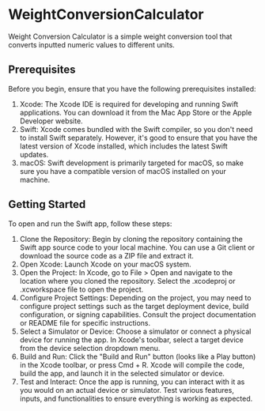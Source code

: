 # WeightConversionCalculator
Weight Conversion Calculator is a simple weight conversion tool that converts inputted numeric values to different units.

## Prerequisites
Before you begin, ensure that you have the following prerequisites installed:
1. Xcode: The Xcode IDE is required for developing and running Swift applications. You can download it from the Mac App Store or the Apple Developer website.
2. Swift: Xcode comes bundled with the Swift compiler, so you don't need to install Swift separately. However, it's good to ensure that you have the latest version of Xcode installed, which includes the latest Swift updates.
3. macOS: Swift development is primarily targeted for macOS, so make sure you have a compatible version of macOS installed on your machine.

## Getting Started
To open and run the Swift app, follow these steps:
1. Clone the Repository: Begin by cloning the repository containing the Swift app source code to your local machine. You can use a Git client or download the source code as a ZIP file and extract it.
2. Open Xcode: Launch Xcode on your macOS system.
3. Open the Project: In Xcode, go to File > Open and navigate to the location where you cloned the repository. Select the .xcodeproj or .xcworkspace file to open the project.
4. Configure Project Settings: Depending on the project, you may need to configure project settings such as the target deployment device, build configuration, or signing capabilities. Consult the project documentation or README file for specific instructions.
5. Select a Simulator or Device: Choose a simulator or connect a physical device for running the app. In Xcode's toolbar, select a target device from the device selection dropdown menu.
6. Build and Run: Click the "Build and Run" button (looks like a Play button) in the Xcode toolbar, or press Cmd + R. Xcode will compile the code, build the app, and launch it in the selected simulator or device.
7. Test and Interact: Once the app is running, you can interact with it as you would on an actual device or simulator. Test various features, inputs, and functionalities to ensure everything is working as expected.
